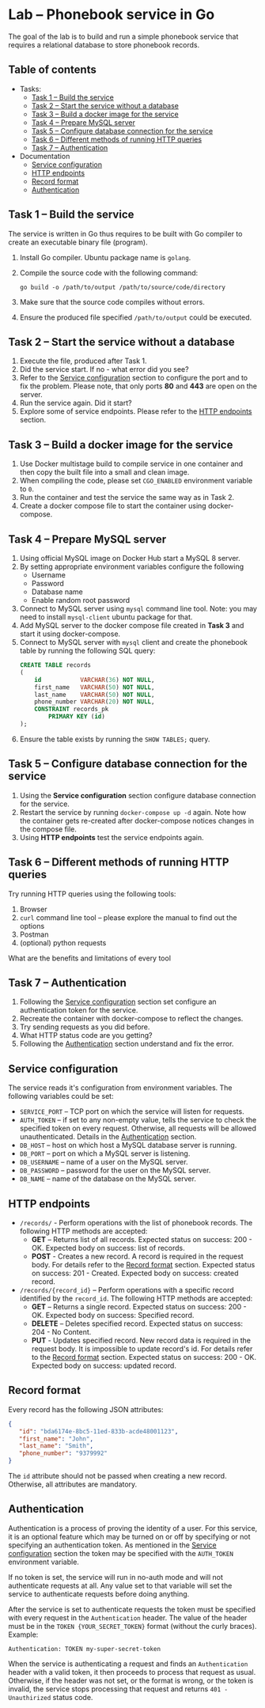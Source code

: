 # Lab – Phonebook service in Go

The goal of the lab is to build and run a simple phonebook service
that requires a relational database to store phonebook records.


## Table of contents

- Tasks:
  - [Task 1 – Build the service](#task-1--build-the-service)
  - [Task 2 – Start the service without a database](#task-2--start-the-service-without-a-database)
  - [Task 3 – Build a docker image for the service](#task-3--build-a-docker-image-for-the-service)
  - [Task 4 – Prepare MySQL server](#task-4--prepare-mysql-server)
  - [Task 5 – Configure database connection for the service](#task-5--configure-database-connection-for-the-service)
  - [Task 6 – Different methods of running HTTP queries](#task-6--different-methods-of-running-http-queries)
  - [Task 7 – Authentication](#task-7--authentication)
- Documentation
  - [Service configuration](#service-configuration)
  - [HTTP endpoints](#http-endpoints)
  - [Record format](#record-format)
  - [Authentication](#authentication)


## Task 1 – Build the service

The service is written in Go thus requires to be built with Go compiler
to create an executable binary file (program).

1. Install Go compiler. Ubuntu package name is `golang`.
2. Compile the source code with the following command:

   ```go build -o /path/to/output /path/to/source/code/directory```

3. Make sure that the source code compiles without errors.
4. Ensure the produced file specified `/path/to/output` could be executed.


## Task 2 – Start the service without a database

1. Execute the file, produced after Task 1.
2. Did the service start. If no - what error did you see?
3. Refer to the [Service configuration](#service-configuration) section to configure the
   port  and to fix the problem. Please note, that only ports **80**
   and **443** are open on the server.
4. Run the service again. Did it start?
5. Explore some of service endpoints. Please refer to the
   [HTTP endpoints](#http-endpoints) section.


## Task 3 – Build a docker image for the service

1. Use Docker multistage build to compile service in one container
   and then copy the built file into a small and clean image.
2. When compiling the code, please set `CGO_ENABLED` environment
   variable to `0`.
3. Run the container and test the service the same way as in Task 2.
4. Create a docker compose file to start the container using docker-compose.

## Task 4 – Prepare MySQL server

1. Using official MySQL image on Docker Hub start a MySQL 8 server.
2. By setting appropriate environment variables configure the following
   * Username
   * Password
   * Database name
   * Enable random root password
3. Connect to MySQL server using `mysql` command line tool.
   Note: you may need to install `mysql-client` ubuntu package for that.
4. Add MySQL server to the docker compose file created in **Task 3** and
   start it using docker-compose.
5. Connect to MySQL server with `mysql` client and create the phonebook
   table by running the following SQL query:
   ```sql
   CREATE TABLE records
   (
       id           VARCHAR(36) NOT NULL,
       first_name   VARCHAR(50) NOT NULL,
       last_name    VARCHAR(50) NOT NULL,
       phone_number VARCHAR(20) NOT NULL,
       CONSTRAINT records_pk
           PRIMARY KEY (id)
   );
   ```
6. Ensure the table exists by running the `SHOW TABLES;` query.


## Task 5 – Configure database connection for the service

1. Using the **Service configuration** section configure database
  connection for the service.
2. Restart the service by running `docker-compose up -d` again. Note how
   the container gets re-created after docker-compose notices changes in the
   compose file.
3. Using **HTTP endpoints** test the service endpoints again.

## Task 6 – Different methods of running HTTP queries

Try running HTTP queries using the following tools:

1. Browser
2. `curl` command line tool – please explore the manual to find out the options
3. Postman
4. (optional) python requests

What are the benefits and limitations of every tool

## Task 7 – Authentication

1. Following the [Service configuration](#service-configuration) section set configure
   an authentication token for the service.
2. Recreate the container with docker-compose to reflect the changes.
3. Try sending requests as you did before.
4. What HTTP status code are you getting?
5. Following the [Authentication](#authentication) section understand and fix the error.

## Service configuration

The service reads it's configuration from environment variables.
The following variables could be set:

* `SERVICE_PORT` – TCP port on which the service will listen for requests.
* `AUTH_TOKEN` – if set to any non-empty value, tells the service to check the
                 specified token on every request. Otherwise, all requests will be
                 allowed unauthenticated. Details in the [Authentication](#authentication)
                 section.
* `DB_HOST` – host on which host a MySQL database server is running.
* `DB_PORT` – port on which a MySQL server is listening.
* `DB_USERNAME` – name of a user on the MySQL server.
* `DB_PASSWORD` – password for the user on the MySQL server.
* `DB_NAME` – name of the database on the MySQL server.


## HTTP endpoints

* `/records/` - Perform operations with the list of phonebook records.
  The following HTTP methods are accepted: 
  * **GET** – Returns list of all records. 
              Expected status on success: 200 - OK.
              Expected body on success: list of records.
  * **POST** - Creates a new record. A record is required in the
               request body. For details refer to the [Record format](#record-format)
               section.
               Expected status on success: 201 - Created.
               Expected body on success: created record.
* `/records/{record_id}` – Perform operations with a specific record
  identified by the `record_id`.
  The following HTTP methods are accepted:
   * **GET** – Returns a single record.
     Expected status on success: 200 - OK.
     Expected body on success: Specified record.
   * **DELETE** – Deletes specified record.
     Expected status on success: 204 - No Content.
   * **PUT** - Updates specified record. New record data is required
     in the request body. It is impossible to update record's id.
     For details refer to the [Record format](#record-format) section.
     Expected status on success: 200 - OK.
     Expected body on success: updated record.


## Record format

Every record has the following JSON attributes:

```json
{
   "id": "bda6174e-8bc5-11ed-833b-acde48001123",
   "first_name": "John",
   "last_name": "Smith",
   "phone_number": "9379992"
}
```

The `id` attribute should not be passed when creating a new record.
Otherwise, all attributes are mandatory.


## Authentication

Authentication is a process of proving the identity of a user. For this service, it
is an optional feature which may be turned on or off by specifying or not specifying
an authentication token. As mentioned in the [Service configuration](#service-configuration)
section the token may be specified with the `AUTH_TOKEN` environment variable.

If no token is set, the service will run in no-auth mode and will not authenticate
requests  at all. Any value set to that variable will set the service to authenticate
requests  before doing anything.

After the service is set to authenticate requests the token must be specified with
every request in the `Authentication` header. The value of the header must be in the
`TOKEN {YOUR_SECRET_TOKEN}` format (without the curly braces). Example:

```
Authentication: TOKEN my-super-secret-token
```

When the service is authenticating a request and finds an `Authentication` header with
a valid token, it then proceeds to process that request as usual. Otherwise, if the
header was not set, or the format is wrong, or the token is invalid, the service stops
processing that request and returns `401 - Unauthirized` status code.


